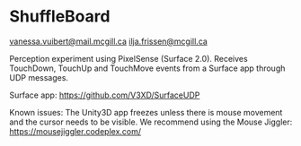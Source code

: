 # ShuffleBoard
vanessa.vuibert@mail.mcgill.ca
ilja.frissen@mcgill.ca

Perception experiment using PixelSense (Surface 2.0).
Receives TouchDown, TouchUp and TouchMove events from a Surface app through UDP messages.

Surface app: https://github.com/V3XD/SurfaceUDP

Known issues:
The Unity3D app freezes unless there is mouse movement and the cursor needs to be visible.
We recommend using the Mouse Jiggler:
https://mousejiggler.codeplex.com/